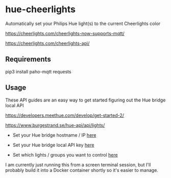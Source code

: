# hue-cheerlights
Automatically set your Philips Hue light(s) to the current Cheerlights color

https://cheerlights.com/cheerlights-now-supports-mqtt/

https://cheerlights.com/cheerlights-api/


## Requirements
pip3 install paho-mqtt requests


## Usage
These API guides are an easy way to get started figuring out the Hue bridge local API

https://developers.meethue.com/develop/get-started-2/

https://www.burgestrand.se/hue-api/api/lights/


* Set your Hue bridge hostname / IP [here](hue-cheerlights.py#L13)

* Set your Hue bridge local API key [here](hue-cheerlights.py#L17)

* Set which lights / groups you want to control [here](hue-cheerlights.py#L329)

I am currently just running this from a screen terminal session, but I'll probably build it into a Docker container shortly so it's easier to manage.
